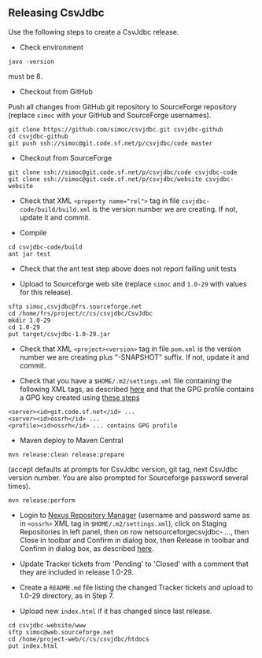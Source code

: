 ## Releasing CsvJdbc

Use the following steps to create a CsvJdbc release.

* Check environment

```
java -version
```

must be 8.

* Checkout from GitHub

Push all changes from GitHub git repository to SourceForge repository
(replace `simoc` with your GitHub and SourceForge usernames).

```
git clone https://github.com/simoc/csvjdbc.git csvjdbc-github
cd csvjdbc-github
git push ssh://simoc@git.code.sf.net/p/csvjdbc/code master
```

* Checkout from SourceForge

```
git clone ssh://simoc@git.code.sf.net/p/csvjdbc/code csvjdbc-code
git clone ssh://simoc@git.code.sf.net/p/csvjdbc/website csvjdbc-website
```

* Check that XML `<property name="rel">` tag in file
`csvjdbc-code/build/build.xml` is the version number we are creating.
If not, update it and commit.

* Compile

```
cd csvjdbc-code/build
ant jar test
```

* Check that the ant test step above does not report failing unit tests

* Upload to Sourceforge web site (replace `simoc` and `1.0-29` with values
for this release).

```
sftp simoc,csvjdbc@frs.sourceforge.net
cd /home/frs/project/c/cs/csvjdbc/CsvJdbc
mkdir 1.0-29
cd 1.0-29
put target/csvjdbc-1.0-29.jar
```

* Check that XML `<project><version>` tag in file `pom.xml` is the version
number we are creating plus "-SNAPSHOT" suffix. If not, update it and
commit.

* Check that you have a `$HOME/.m2/settings.xml` file containing
the following XML tags, as described
[here](http://central.sonatype.org/pages/apache-maven.html)
and that the GPG profile contains a GPG key created using
[these steps](http://central.sonatype.org/pages/working-with-pgp-signatures.html)

```
<server><id>git.code.sf.net</id> ...
<server><id>ossrh</id> ...
<profile><id>ossrh</id> ... contains GPG profile
```

* Maven deploy to Maven Central

```
mvn release:clean release:prepare
```

(accept defaults at prompts for CsvJdbc version, git tag, next CsvJdbc
version number. You are also prompted for Sourceforge password several
times).

```
mvn release:perform
```

* Login to [Nexus Repository Manager](https://oss.sonatype.org/)
(username and password same as in `<ossrh>` XML tag in
`$HOME/.m2/settings.xml`), click on Staging Repositories in left panel,
then on row netsourceforgecsvjdbc- ..., then Close in toolbar and
Confirm in dialog box, then Release in toolbar and Confirm in dialog
box, as described
[here](http://central.sonatype.org/pages/releasing-the-deployment.html).

* Update Tracker tickets from 'Pending' to 'Closed' with a comment
that they are included in release 1.0-29.

* Create a `README.md` file listing the changed Tracker tickets and
upload to 1.0-29 directory, as in Step 7.

* Upload new `index.html` if it has changed since last release.

```
cd csvjdbc-website/www
sftp simoc@web.sourceforge.net
cd /home/project-web/c/cs/csvjdbc/htdocs
put index.html
```

